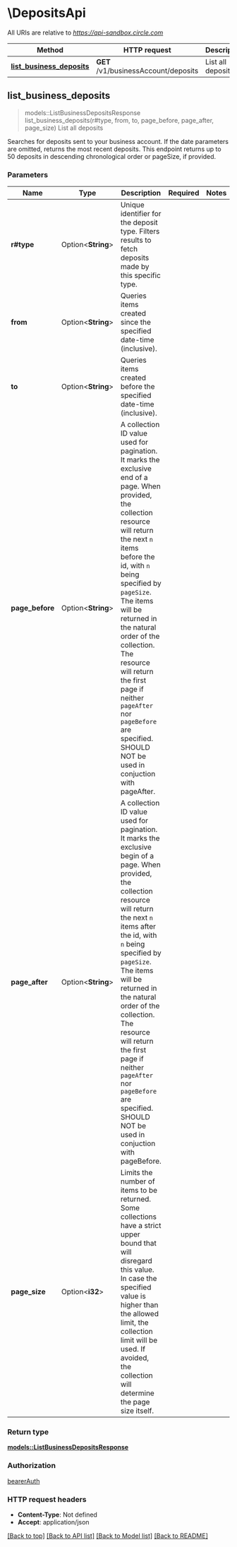 # \DepositsApi

All URIs are relative to *https://api-sandbox.circle.com*

Method | HTTP request | Description
------------- | ------------- | -------------
[**list_business_deposits**](DepositsApi.md#list_business_deposits) | **GET** /v1/businessAccount/deposits | List all deposits



## list_business_deposits

> models::ListBusinessDepositsResponse list_business_deposits(r#type, from, to, page_before, page_after, page_size)
List all deposits

Searches for deposits sent to your business account. If the date parameters are omitted, returns the most recent deposits. This endpoint returns up to 50 deposits in descending chronological order or pageSize, if provided.

### Parameters


Name | Type | Description  | Required | Notes
------------- | ------------- | ------------- | ------------- | -------------
**r#type** | Option<**String**> | Unique identifier for the deposit type. Filters results to fetch deposits made by this specific type. |  |
**from** | Option<**String**> | Queries items created since the specified date-time (inclusive). |  |
**to** | Option<**String**> | Queries items created before the specified date-time (inclusive). |  |
**page_before** | Option<**String**> | A collection ID value used for pagination.  It marks the exclusive end of a page. When provided, the collection resource will return the next `n` items before the id, with `n` being specified by `pageSize`.  The items will be returned in the natural order of the collection.  The resource will return the first page if neither `pageAfter` nor `pageBefore` are specified.  SHOULD NOT be used in conjuction with pageAfter.  |  |
**page_after** | Option<**String**> | A collection ID value used for pagination.  It marks the exclusive begin of a page. When provided, the collection resource will return the next `n` items after the id, with `n` being specified by `pageSize`.  The items will be returned in the natural order of the collection.  The resource will return the first page if neither `pageAfter` nor `pageBefore` are specified.  SHOULD NOT be used in conjuction with pageBefore.  |  |
**page_size** | Option<**i32**> | Limits the number of items to be returned.  Some collections have a strict upper bound that will disregard this value. In case the specified value is higher than the allowed limit, the collection limit will be used.  If avoided, the collection will determine the page size itself.  |  |

### Return type

[**models::ListBusinessDepositsResponse**](ListBusinessDepositsResponse.md)

### Authorization

[bearerAuth](../README.md#bearerAuth)

### HTTP request headers

- **Content-Type**: Not defined
- **Accept**: application/json

[[Back to top]](#) [[Back to API list]](../README.md#documentation-for-api-endpoints) [[Back to Model list]](../README.md#documentation-for-models) [[Back to README]](../README.md)

